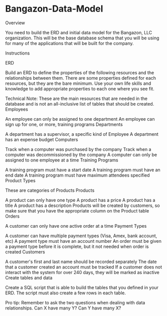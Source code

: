 # Bangazon-Data-Model

Overview

You need to build the ERD and initial data model for the Bangazon, LLC organization. This will be the base database schema that you will be using for many of the applications that will be built for the company.

Instructions

ERD

Build an ERD to define the properties of the following resources and the relationships between them. There are some properties defined for each resources, but they are the bare minimum. Use your own life skills and knowledge to add appropriate properties to each one where you see fit.

Technical Note: These are the main resources that are needed in the database and is not an all-inclusive list of tables that should be created.
Employees

An employee can only be assigned to one department
An employee can sign up for one, or more, training programs
Departments

A department has a supervisor, a specific kind of Employee
A department has an expense budget
Computers

Track when a computer was purchased by the company
Track when a computer was decommissioned by the company
A computer can only be assigned to one employee at a time
Training Programs

A training program must have a start date
A training program must have an end date
A training program must have maximum attendees specified
Product Types

These are categories of Products
Products

A product can only have one type
A product has a price
A product has a title
A product has a description
Products will be created by customers, so make sure that you have the appropriate column on the Product table
Orders

A customer can only have one active order at a time
Payment Types

A customer can have multiple payment types (Visa, Amex, bank account, etc)
A payment type must have an account number
An order must be given a payment type before it is complete, but it not needed when order is created
Customers

A customer's first and last name should be recorded separately
The date that a customer created an account must be tracked
If a customer does not interact with the system for over 240 days, they will be marked as inactive
Create tables and data

Create a SQL script that is able to build the tables that you defined in your ERD. The script must also create a few rows in each table.

Pro tip: Remember to ask the two questions when dealing with data relationships. Can X have many Y? Can Y have many X?